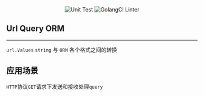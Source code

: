 <div align="center">
  <img src="https://github.com/easy-go-123/query/workflows/ut/badge.svg?branch=main&event=push" alt="Unit Test">
  <img src="https://github.com/easy-go-123/query/workflows/golangci-lint/badge.svg?branch=main&event=push" alt="GolangCI Linter">
</div>

## Url Query ORM

---

`url.Values` `string` 与 `ORM` 各个格式之间的转换


## 应用场景

`HTTP`协议`GET`请求下发送和接收处理`query`


